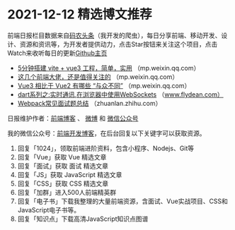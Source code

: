 # 2021-12-12 精选博文推荐

前端日报栏目数据来自[码农头条](http://hao.caibaojian.com.cn/)（我开发的爬虫），每日分享前端、移动开发、设计、资源和资讯等，为开发者提供动力，点击Star按钮来关注这个项目，点击Watch来收听每日的更新[Github主页](https://github.com/kujian/frontendDaily)
* [5分钟搭建 vite + vue3 工程，简单，实用](https://mp.weixin.qq.com/s?__biz=Mzg2NjUxOTM2Mg==&mid=2247491215&idx=1&sn=31cffcffbd4a0046a40d0e9342c8924b) （mp.weixin.qq.com）
* [这几个前端大佬，还是值得关注的](https://mp.weixin.qq.com/s?__biz=Mzg3OTYzMDkzMg==&mid=2247486854&idx=1&sn=510707dec93ce207bc6628f9d8bedee3) （mp.weixin.qq.com）
* [Vue3 相比于 Vue2 有哪些 “与众不同”](https://mp.weixin.qq.com/s?__biz=MzA4Nzg0MDM5Nw==&mid=2247507978&idx=1&sn=e86b8f4b1a008384e646195962167b1c) （mp.weixin.qq.com）
* [dart系列之:实时通讯,在浏览器中使用WebSockets](http://www.flydean.com/22-dart-websockets/) （www.flydean.com）
* [Webpack常见面试题总结](https://zhuanlan.zhihu.com/p/443964387) （zhuanlan.zhihu.com）

日报维护作者：[前端博客](http://caibaojian.com.cn/) 、 [微博](http://weibo.com/kujian) 和 [微信公众号](https://open.weixin.qq.com/qr/code?username=caibaojian_com)

我的微信公众号：[前端开发博客](https://open.weixin.qq.com/qr/code?username=caibaojian_com)，在后台回复以下关键字可以获取资源。

1. 回复「1024」，领取前端进阶资料，包含小程序、Nodejs、Git等
2. 回复「Vue」获取 Vue 精选文章
3. 回复「面试」获取 面试 精选文章
4. 回复「JS」获取 JavaScript 精选文章
5. 回复「CSS」获取 CSS 精选文章
6. 回复「加群」进入500人前端精英群
7. 回复「电子书」下载我整理的大量前端资源，含面试、Vue实战项目、CSS和JavaScript电子书等。
8. 回复「知识点」下载高清JavaScript知识点图谱